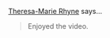 <a href="http://theresamarierhyne.com/" rel="nofollow noopener" target="_blank">Theresa-Marie Rhyne</a> says…
>	Enjoyed the video.
